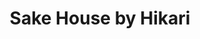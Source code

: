 ---
layout: place
title: "Sake House by Hikari"
permalink: /california/culver-city/sake-house-by-hikari.html
stateAbbr: CA
stateName: California
cityName: Culver City
place_id: ChIJD9wR_Si6woARBH3VJ7DAlxw
photos:
  - name: >-
      places/ChIJD9wR_Si6woARBH3VJ7DAlxw/photos/AeeoHcKWFjS8Qa5Cde1U48TYBa1Pt4xg93Ho2ZMUvHATd2pRSljmkrmPdlIUXvhpfVqw1hng5EZne2y9dR54oCLmojcKqgfp0wgHoJQQAXZ99HHijxjYU9AxVwalVJqfX9P85G5XmecxPiYYpinhU_GjCOGrwGg5zvnaSYtNQ-hoLiEsRpNVU28f06SMqGnLswAzj4xhJqnJTsWCz9Ta9BikODPIdp934VKyRhrI3OBp6E07o_7cqRiIm36ZjFwtwq3LdAH3AJLBu3MqB-MFGhLCb7ct7c8vxBQ8IjNfMYwI6y7wnwRpTXPxM0ph3dXgNrLPnTK0440_ue403VoZYlfIcdAOOfK3hx9loZRlJhFlFPO3h5e0iE9cyA0VRIQL0uxY7hgL0iMupcWzg46UeQokB9aEHlFEi-mLdIkyJwWmDbg
    widthPx: 3072
    heightPx: 4080
    authorAttributions:
      - displayName: Jack Galanty
        uri: https://maps.google.com/maps/contrib/113511979004740873063
        photoUri: >-
          https://lh3.googleusercontent.com/a-/ALV-UjVXGOaU7MZYgRb0K8-AGLIMobNXI-VyXmiKcdNw6O4-bEh9bhI2ng=s100-p-k-no-mo
    flagContentUri: >-
      https://www.google.com/local/imagery/report/?cb_client=maps_api_places.places_api&image_key=!1e10!2sCIHM0ogKEICAgIDWwreKNQ&hl=en-US
    googleMapsUri: >-
      https://www.google.com/maps/place//data=!3m4!1e2!3m2!1sCIHM0ogKEICAgIDWwreKNQ!2e10!4m2!3m1!1s0x80c2ba28fd11dc0f:0x1c97c0b027d57d04
  - name: >-
      places/ChIJD9wR_Si6woARBH3VJ7DAlxw/photos/AeeoHcIQgMGqMX8RDGcJTZebToMgnMC_uZtptPS_4QRDjKrjhcRZJPPXvIap5Zbho1rWA1PCbdIwfmc_wZqF2pa5ddjnBaiAYqHfYY2SVAyAYJWdEE9P0rnwVGXR8Y6HZYOYEZNH3LQDtpW6AUU751CYdnz6vSxDY3TJF1dN7fl7rinaaLPHE5jIYVVa3uJefYxR0prS3srq1Ka-nOpqATzKQuGamZxjP9AG9AdbIQXkzEWN57VXp3p3_vzN_xd3bKVedSF8DWyTVM90jpeA8OV2P2Z1OhbEmD6ppETfsZKjd2ZtMOquZzhUaDZhle23Mhvp_jNYh5Tyd-26PDAIN1MqqGhlBR4b5Gvk2yszVDWGsuX5cGtYJXeS0M-3nkUyKTy6h6Uh__3mDl0v9wzgMxjiWmZB8vG2PQU4F5in0Z36eSS67CJO
    widthPx: 4608
    heightPx: 2304
    authorAttributions:
      - displayName: anthony2asher
        uri: https://maps.google.com/maps/contrib/116997335871748173711
        photoUri: >-
          https://lh3.googleusercontent.com/a/ACg8ocKtJyZrYgRb3M2U5iniOvRrUj-D3vbXW28S0cKW3rBM_y_47w=s100-p-k-no-mo
    flagContentUri: >-
      https://www.google.com/local/imagery/report/?cb_client=maps_api_places.places_api&image_key=!1e10!2sCIHM0ogKEICAgID4gMvZrwE&hl=en-US
    googleMapsUri: >-
      https://www.google.com/maps/place//data=!3m4!1e2!3m2!1sCIHM0ogKEICAgID4gMvZrwE!2e10!4m2!3m1!1s0x80c2ba28fd11dc0f:0x1c97c0b027d57d04
  - name: >-
      places/ChIJD9wR_Si6woARBH3VJ7DAlxw/photos/AeeoHcIgCkX3IXRDTvyZMtEkVHWp7KkwrHhlKk9cr7uaNsO-sANvrTzDxzQfAU3QvtgocTByuRz7i3pV7-3OPffMHegUWJeFiBp3q8B0Y3bPTGj5k9x9HQrpTa7qVgHnc-pyu61j3J4Ivbf78Kn58l9zYaxLZ1mm_NnOaghUyMsV92QWzNd4MOtvcUPR6uswmmD3XNOKmKW2TMHVFwForF64qHNI3P7sEllcySlXeANNlilp1AkPshszcwi_JwAYtSiiBCU9Qr7_2JcB42omBTGMY8g333rxQkNb7-F9SUQZCLZluuc6ZP1UBe-B29352fORmHZKqJ_Yz7MPs5phU4JmGFcc_Illn8_irAwrFSmgWQO7HrfCDQar9wTuNbl9pdCYq-kTtDj_R5zUlpafbMIWjpqwmavQllIC4Ze_TSVwCAo
    widthPx: 3024
    heightPx: 4032
    authorAttributions:
      - displayName: Natalie Marrero
        uri: https://maps.google.com/maps/contrib/114293997219877393101
        photoUri: >-
          https://lh3.googleusercontent.com/a-/ALV-UjVl0PwcaDqOqiriAoERip8FR2zhei5_zdpfbCyx2CGAi0eeDFFFzQ=s100-p-k-no-mo
    flagContentUri: >-
      https://www.google.com/local/imagery/report/?cb_client=maps_api_places.places_api&image_key=!1e10!2sCIHM0ogKEICAgICz6ZTXCQ&hl=en-US
    googleMapsUri: >-
      https://www.google.com/maps/place//data=!3m4!1e2!3m2!1sCIHM0ogKEICAgICz6ZTXCQ!2e10!4m2!3m1!1s0x80c2ba28fd11dc0f:0x1c97c0b027d57d04
  - name: >-
      places/ChIJD9wR_Si6woARBH3VJ7DAlxw/photos/AeeoHcJUigf9UqKiCA3ObDI0E4sXpqN10gn4ZUOmmdgaZMvlNMUO0Da7QfHaIciUxSiSsdCLYLD1MvBAOygsS6fgkUl783Lg8HPEPEYt88EcprDL8IDLmlV0QuBmoCOFn9OZWQ3NBBxo7uaoxho9saxOgl6VpPEf4x4cHMMvKYnGGh-EbuFf1kWMCFrPePmTZZWkKaVWg4Rdy2-sDu-W4eX-OOmXrKoL_NcjQwFpXzNN1jyV8ZikjhPl8yJSBt7nW2fW8yUJEHEiptgAb92WDNCPQ61JmcxxevmQoCFPwpuwrkpLUyvmHSCzQbJuPS97w4hFlIHFcPNcXMspt5CpuxIIXUltyrZ4eNwfKHmkN7qaE94FEGXLY3NGQjDBKN6Km384Aa071AFQMow-9P8NPfZULOrXlRDXlM4a8gQJU3Jo5CI
    widthPx: 4080
    heightPx: 3072
    authorAttributions:
      - displayName: Rosemarie DiSalvo
        uri: https://maps.google.com/maps/contrib/114821004977714460977
        photoUri: >-
          https://lh3.googleusercontent.com/a-/ALV-UjWqX2UrRuM01lj_UnPbE3IHCUyxxw4z74VaW80gjKOrV07KwvIaqg=s100-p-k-no-mo
    flagContentUri: >-
      https://www.google.com/local/imagery/report/?cb_client=maps_api_places.places_api&image_key=!1e10!2sCIHM0ogKEICAgIC39YyDGA&hl=en-US
    googleMapsUri: >-
      https://www.google.com/maps/place//data=!3m4!1e2!3m2!1sCIHM0ogKEICAgIC39YyDGA!2e10!4m2!3m1!1s0x80c2ba28fd11dc0f:0x1c97c0b027d57d04
  - name: >-
      places/ChIJD9wR_Si6woARBH3VJ7DAlxw/photos/AeeoHcLZIbbzayd4ng6nE3OmFoJbldMeZwnnwV63E8RBU7DwU2sTzSbzbw7FmrETinqGUqQWbVGYwGIvlNhzokSV_bAkIeQGwZuQ5xcfvwOSMGLVwEp-WC6aym6h45ybmlq8r6ACZE3Hd_P0eJ9MU67pvSWoo5qDon748W7kyv7wtn3px9yb3rK6M0PAf-Y3K9Bt53ZVQGE8hsH536BB7O8H6fFrv7p7FLujl5xQp4oP9x3R3sN6Jhn_CNnUpk7XxJBMh3JR2ooSOkj9O4II2K2txXgudCNUXPFvbZb0lIGNUkvK1mYhtQO6UEWRT4_Zmy2IPKIzc2Lbv2_eIY_vutn3Igz05-3LRxsVenS1NWRJhKtm63CbA7U2NvqGNBQKWLmWXGr1HuN_3ypYD7r2r7xr6q9WJWssPoxrraPo5FyhZxrBNA
    widthPx: 4032
    heightPx: 2268
    authorAttributions:
      - displayName: Cathy Phung
        uri: https://maps.google.com/maps/contrib/113910998323395809810
        photoUri: >-
          https://lh3.googleusercontent.com/a/ACg8ocL5dSGeP9pTIx3nvFgoTBmYYT5wf2KkS2R7ew_9umetL2FKNg=s100-p-k-no-mo
    flagContentUri: >-
      https://www.google.com/local/imagery/report/?cb_client=maps_api_places.places_api&image_key=!1e10!2sCIHM0ogKEICAgICp2beOMA&hl=en-US
    googleMapsUri: >-
      https://www.google.com/maps/place//data=!3m4!1e2!3m2!1sCIHM0ogKEICAgICp2beOMA!2e10!4m2!3m1!1s0x80c2ba28fd11dc0f:0x1c97c0b027d57d04
  - name: >-
      places/ChIJD9wR_Si6woARBH3VJ7DAlxw/photos/AeeoHcKdP_FlS2zkTA5t_Ytlnb-dEiacA1Up2mag6C68zoJ3UC5yCweSfVTNrQCVev6XLYxxxyLaftMxiMHaRbfl4026y42N_UiqFVA9o25d2whT5yYTPuZSq2-pyliGmRzHoZl5O7mIxKcDT5p7V6Q-CJ4iQTTNuH71l54H4aJrZ1pPzBK70Sv-xpX5J46qtXO2bI-8nqmvb5bYWaya_wzlMQxMTgB96ynbJHq0wXPs6maACXhdXl7xm63QFsJPP3p9S99BZcbY5re1AV097N-lCEAzaA8CAtq5ZnYT9yLjVpPzu9IqiOnc84vaDI1uANqnU9uAbKDGd-oolCuHf-0haeJx-nuYZthaN7c4bNcCfKIFj_NQLj55xOxzQ2YcHUo0Ea0bzUURRQnVs8NQqhVhr5vDYZgbzhkSWFSIqGsWU-GJ3A
    widthPx: 1080
    heightPx: 1080
    authorAttributions:
      - displayName: Diane “B . Forest”
        uri: https://maps.google.com/maps/contrib/102856252013632758845
        photoUri: >-
          https://lh3.googleusercontent.com/a-/ALV-UjXi8f6v9_YzhsO58GEq6h5umYS_duS8koj9ve1eWXKrBv_NGtUs=s100-p-k-no-mo
    flagContentUri: >-
      https://www.google.com/local/imagery/report/?cb_client=maps_api_places.places_api&image_key=!1e10!2sCIHM0ogKEICAgICMgp__TQ&hl=en-US
    googleMapsUri: >-
      https://www.google.com/maps/place//data=!3m4!1e2!3m2!1sCIHM0ogKEICAgICMgp__TQ!2e10!4m2!3m1!1s0x80c2ba28fd11dc0f:0x1c97c0b027d57d04
  - name: >-
      places/ChIJD9wR_Si6woARBH3VJ7DAlxw/photos/AeeoHcJuc8hgG1Ve6JiafEgxMDDxKSRgyit4hLADFQH9I2TOa3CvcFkJvDb7iYTiroozErRAMop2EdXgJ3EtfSJJioGaOw-1wofPkZLSxoNfs3aSmE43eU4AXIioc6DHSAd6dxsVkzAEe32VKr3zCPHGBXiHJ3vIMhQlPfpZ5la2bPdfqoXl6mLmc_KozBR9r8lT-wwmneIeUHRVym4GX56eAedZ-DglRJ4SJnskQJlrLYyyyQJsTM4T9lCJbkNMLdtq02ys0wLbRY1moNZ_cth-4Fw3oL4ByaS3z6BHlvG6OTQNwWNYA9ZGsViTnSAJZfuzW_EfKg7nSmQtOwqH484MtZr13Cnl3Vi-UxWjfhn9aJdOT4bTIZDjmv--TD8LWsWd9oH1YqxT0PguwVCqXBe1KX1-A3NC-4hYQj4ZzOVzqur1pc4E
    widthPx: 4032
    heightPx: 3024
    authorAttributions:
      - displayName: Diogo Ribeiro
        uri: https://maps.google.com/maps/contrib/105208686370972579893
        photoUri: >-
          https://lh3.googleusercontent.com/a/ACg8ocK_cRRZKh9CB_INzPrVoeeoH5G9FSi_rsEUs2y0t3d5XKllEPtm=s100-p-k-no-mo
    flagContentUri: >-
      https://www.google.com/local/imagery/report/?cb_client=maps_api_places.places_api&image_key=!1e10!2sCIHM0ogKEICAgID1qo6ivgE&hl=en-US
    googleMapsUri: >-
      https://www.google.com/maps/place//data=!3m4!1e2!3m2!1sCIHM0ogKEICAgID1qo6ivgE!2e10!4m2!3m1!1s0x80c2ba28fd11dc0f:0x1c97c0b027d57d04
  - name: >-
      places/ChIJD9wR_Si6woARBH3VJ7DAlxw/photos/AeeoHcLgdA7nWNGIti9wcQb_ombXCH8paishN9HAMamJRpOpLeG2-8TmV6UtNn0_TU5qluP7wI-14nyydpFvH544f7tOjI0-2lIJcK-oVhkQwPHDrI1BSvJ33oJj5k4X-iYXS4q_pH1UVZnSfpJA2hUE73vf5pLUPxWFU7sIX267zcvo45VN-J463npcydZFvsI7e-dMQealECm_W8alNFMqHjwCADMugoKjMV9zHeaVrBAbrgdWecPQMvrJfY1I6aaIMuPTADYatfxviNqM6cDbVW298IumKLWdi0ZgqXdRtWN19glmCDj2S66EQz-1dqVxWYZNaWYBFi3mEYhWPfSG3VgBBjkdmk2dZB4ZQ3NEEBLZP3EmGxeWiUOu9KDOZDcxbBJT4ZdEiWTQ0vgZyxjEwMR0B5SRCP71lDMjSC2A0ITH3Wev23mAvngdiKU5RXWq
    widthPx: 3000
    heightPx: 4000
    authorAttributions:
      - displayName: Nate Herrera
        uri: https://maps.google.com/maps/contrib/118396727516798867845
        photoUri: >-
          https://lh3.googleusercontent.com/a-/ALV-UjUCt1r2ghnZZc9_AdwiLRvD7qP2HroALiCGpkolaSk6Lop9HQWYRA=s100-p-k-no-mo
    flagContentUri: >-
      https://www.google.com/local/imagery/report/?cb_client=maps_api_places.places_api&image_key=!1e10!2sCIABIhAA3ilW8zx9w2frTxoAC03p&hl=en-US
    googleMapsUri: >-
      https://www.google.com/maps/place//data=!3m4!1e2!3m2!1sCIABIhAA3ilW8zx9w2frTxoAC03p!2e10!4m2!3m1!1s0x80c2ba28fd11dc0f:0x1c97c0b027d57d04
  - name: >-
      places/ChIJD9wR_Si6woARBH3VJ7DAlxw/photos/AeeoHcJuCRddWvFmlK7Xui003EoRcY6rGCB9-9m3QoXIUnzBENPsjwjL59fLM7ajyZw-QqLs4QnmpX4BXe6F_v7W84C5c20PwfdeRceYCdRg5erhfi4N0gdP6VtBnbBA99aESJ7m2AL4VMlSnMXUPYeuIfxNp1WJFttwwD3s7SSo4oTPuE5h1p5x8oZpfE10Um6w_lG5MQn-d2oxc_GaxIXOjpGNmUOK8aI-u63JqqBYh4WMEjT-XCjXDcxfQW1f8cthYNM0FIrNLGvN8hQqS1GGz4b1Qzavt2vw3EXyogafXZHSCfWu0kiVyv9viPL4dO-npw4_jXTAOVqLhQnnnTajWy1-JQtKkrCk1bH5WXWSNvKT4E-iONaB9ZObdfOWORgTaLzKEzC2d9cY-gFRyLjLxkQ2kmjmk0eDwn184cF2XDIrQ1ET
    widthPx: 4000
    heightPx: 1848
    authorAttributions:
      - displayName: Karla Madrid
        uri: https://maps.google.com/maps/contrib/110839160936914697952
        photoUri: >-
          https://lh3.googleusercontent.com/a-/ALV-UjUzOmF2CJGATWGxSrbyL6M2c0_d6NOJUoqHCnVLGAq-zx59tjg=s100-p-k-no-mo
    flagContentUri: >-
      https://www.google.com/local/imagery/report/?cb_client=maps_api_places.places_api&image_key=!1e10!2sCIHM0ogKEICAgIDfmfuDiAE&hl=en-US
    googleMapsUri: >-
      https://www.google.com/maps/place//data=!3m4!1e2!3m2!1sCIHM0ogKEICAgIDfmfuDiAE!2e10!4m2!3m1!1s0x80c2ba28fd11dc0f:0x1c97c0b027d57d04
  - name: >-
      places/ChIJD9wR_Si6woARBH3VJ7DAlxw/photos/AeeoHcIgMRRfLCJ-ruXfdB0el7mZAljAsBYPQ_6Qzl-Un22SXqxRK7qRDGrYctJZeNzi7hA7yNXol37SgqctHUKWNzk4LRcFTQdiUQuybcz3pDdM5kYRgjRl588pkBECAHR7ACLMumoimD91-qGNTha18t5AAl9ZwCiZj0lqXLaynE8zoNGDNFkwBrfafPc5uluWAlUVJ9WqiLKJZDQhaIznxDFAhnvLFwLPRO6vYDMQ7nxioB2nlRgFV9C6kmQlZ0F5IOnel_uKEyuMeoKUBo1dI08ESI4hKp-egdq4Frx1-oQ3obr6frdO97Pi0DI-XtUao1jyvlRmNApISnv5FyPrLvZpQ9ggvuD3liiQoOIWWnQUXnkvNMbFzHOKg-EUjmN2iNpGjgvZEx9gDO9x5c4CPwJUIhXZ-32kswA0zeqMlisIb1iG
    widthPx: 3024
    heightPx: 4032
    authorAttributions:
      - displayName: Jessica Yee
        uri: https://maps.google.com/maps/contrib/109032568579724158375
        photoUri: >-
          https://lh3.googleusercontent.com/a-/ALV-UjUvUwxXeS4SpsvNyShqWpQ35wrp_pcJJH-AZKdDrtJFlFUl7MkN=s100-p-k-no-mo
    flagContentUri: >-
      https://www.google.com/local/imagery/report/?cb_client=maps_api_places.places_api&image_key=!1e10!2sCIHM0ogKEICAgICHzu2unwE&hl=en-US
    googleMapsUri: >-
      https://www.google.com/maps/place//data=!3m4!1e2!3m2!1sCIHM0ogKEICAgICHzu2unwE!2e10!4m2!3m1!1s0x80c2ba28fd11dc0f:0x1c97c0b027d57d04
address: 9729 Culver Blvd, Culver City, CA 90232, USA
street: 9729 Culver Blvd
city: Culver City
state: CA
zip: '90232'
country: USA
neighborhood: Downtown
latitude: '34.021905'
longitude: '-118.396424'
accessibility_options:
  wheelchairAccessibleParking: true
  wheelchairAccessibleEntrance: true
  wheelchairAccessibleRestroom: true
  wheelchairAccessibleSeating: true
business_status: OPERATIONAL
name: Sake House by Hikari
google_maps_links:
  directionsUri: >-
    https://www.google.com/maps/dir//''/data=!4m7!4m6!1m1!4e2!1m2!1m1!1s0x80c2ba28fd11dc0f:0x1c97c0b027d57d04!3e0
  placeUri: https://maps.google.com/?cid=2060327217360370948
  writeAReviewUri: >-
    https://www.google.com/maps/place//data=!4m3!3m2!1s0x80c2ba28fd11dc0f:0x1c97c0b027d57d04!12e1
  reviewsUri: >-
    https://www.google.com/maps/place//data=!4m4!3m3!1s0x80c2ba28fd11dc0f:0x1c97c0b027d57d04!9m1!1b1
  photosUri: >-
    https://www.google.com/maps/place//data=!4m3!3m2!1s0x80c2ba28fd11dc0f:0x1c97c0b027d57d04!10e5
primary_type: Japanese Restaurant
opening_hours:
  regular: null
  current: null
secondary_opening_hours:
  regular:
    weekdayDescriptions: null
    type: null
  current:
    weekdayDescriptions: null
    type: null
phone: null
price_level: null
price_range: null
rating: null
rating_count: 0
website: null
description: null
reviews: null
parking_options: null
payment_options: null
allow_dogs: null
curbside_pickup: null
delivery: null
dine_in: null
good_for_children: null
good_for_groups: null
good_for_sports: null
live_music: null
menu_for_children: null
outdoor_seating: null
reservable: null
restroom: null
serves_beer: null
serves_breakfast: null
serves_brunch: null
serves_cocktails: null
serves_coffee: null
serves_dinner: null
serves_dessert: null
serves_lunch: null
serves_vegetarian_food: null
serves_wine: null
takeout: null

---